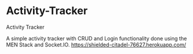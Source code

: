 # Activity-Tracker
Activity Tracker

A simple activity tracker with CRUD and Login functionality done using the MEN Stack and Socket.IO.
https://shielded-citadel-76627.herokuapp.com/
